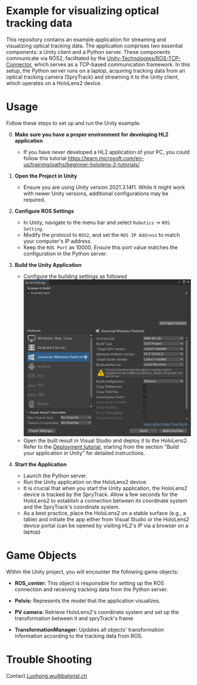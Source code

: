# Example for visualizing optical tracking data  
  
This repository contains an example application for streaming and visualizing optical tracking data. The application comprises two essential components: a Unity client and a Python server. These components communicate via ROS2, facilitated by the [Unity-Technologies/ROS-TCP-Connector](https://github.com/Unity-Technologies/ROS-TCP-Connector), which serves as a TCP-based communication framework. In this setup, the Python server runs on a laptop, acquiring tracking data from an optical tracking camera (SpryTrack) and streaming it to the Unity client, which operates on a HoloLens2 device.


 # Usage

Follow these steps to set up and run the Unity example:

0. **Make sure you have a proper environment for developing HL2 application**
   - If you have never developed a HL2 application of your PC, you could follow this tutorial https://learn.microsoft.com/en-us/training/paths/beginner-hololens-2-tutorials/

1.  **Open the Project in Unity**
    
    -   Ensure you are using Unity version 2021.3.14f1. While it might work with newer Unity versions, additional configurations may be required.
2.  **Configure ROS Settings**
    
    -   In Unity, navigate to the menu bar and select `Robotics` -> `ROS Setting`.
    -   Modify the protocol to `ROS2`, and set the `ROS IP Address` to match your computer's IP address.
    -   Keep the `ROS Port` as 10000. Ensure this port value matches the configuration in the Python server.
3.  **Build the Unity Application**
    
    -   Configure the building settings as followed ![Drag Racing](Pictures/Unity%20building%20setting.png)
    -   Open the built result in Visual Studio and deploy it to the HoloLens2. Refer to the [Deployment tutorial](https://learn.microsoft.com/en-us/training/modules/learn-mrtk-tutorials/1-7-exercise-hand-interaction-with-objectmanipulator), starting from the section "Build your application in Unity" for detailed instructions.
4.  **Start the Application**
    
    -   Launch the Python server.
    -   Run the Unity application on the HoloLens2 device.
    -   It is crucial that when you start the Unity application, the HoloLens2 device is tracked by the SpryTrack. Allow a few seconds for the HoloLens2 to establish a connection between its coordinate system and the SpryTrack's coordinate system.
    -   As a best practice, place the HoloLens2 on a stable surface (e.g., a table) and initiate the app either from Visual Studio or the HoloLens2 device portal (can be opened by visiting HL2's IP via a browser on a laptop)
   
# Game Objects

Within the Unity project, you will encounter the following game objects:

-   **ROS_center:** This object is responsible for setting up the ROS connection and receiving tracking data from the Python server.
    
-   **Pelvis:** Represents the model that the application visualizes.
    
-   **PV camera:** Retrieve HoloLens2's coordinate system and set up the transformation between it and spryTrack's frame
    
-   **TransformationManager:** Updates all objects' transformation information according to the tracking data from ROS.
    
# Trouble Shooting
Contact Luohong.wu@balgrist.ch
